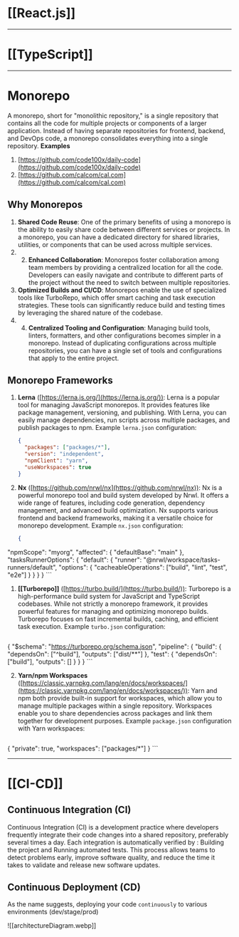 
# [[React.js]]

---

# [[TypeScript]]

---

# Monorepo
A monorepo, short for "monolithic repository," is a single repository that contains all the code for multiple projects or components of a larger application. Instead of having separate repositories for frontend, backend, and DevOps code, a monorepo consolidates everything into a single repository.
**Examples**
1. [https://github.com/code100x/daily-code](https://github.com/code100x/daily-code)
2. [https://github.com/calcom/cal.com](https://github.com/calcom/cal.com)

## Why Monorepos
1. **Shared Code Reuse**: One of the primary benefits of using a monorepo is the ability to easily share code between different services or projects. In a monorepo, you can have a dedicated directory for shared libraries, utilities, or components that can be used across multiple services.
2. 2. **Enhanced Collaboration**: Monorepos foster collaboration among team members by providing a centralized location for all the code. Developers can easily navigate and contribute to different parts of the project without the need to switch between multiple repositories.
3. **Optimized Builds and CI/CD**: Monorepos enable the use of specialized tools like TurboRepo, which offer smart caching and task execution strategies. These tools can significantly reduce build and testing times by leveraging the shared nature of the codebase.
4. 4. **Centralized Tooling and Configuration**: Managing build tools, linters, formatters, and other configurations becomes simpler in a monorepo. Instead of duplicating configurations across multiple repositories, you can have a single set of tools and configurations that apply to the entire project.

##  Monorepo Frameworks
1. **Lerna** ([https://lerna.js.org/](https://lerna.js.org/)): 
	Lerna is a popular tool for managing JavaScript monorepos. It provides features like package management, versioning, and publishing. With Lerna, you can easily manage dependencies, run scripts across multiple packages, and publish packages to npm.
	Example `lerna.json` configuration:
	```json
	{
	  "packages": ["packages/*"],
	  "version": "independent",
	  "npmClient": "yarn",
	  "useWorkspaces": true
	}
	```

2. **Nx** ([https://github.com/nrwl/nx](https://github.com/nrwl/nx)): 
	Nx is a powerful monorepo tool and build system developed by Nrwl. It offers a wide range of features, including code generation, dependency management, and advanced build optimization. Nx supports various frontend and backend frameworks, making it a versatile choice for monorepo development.
	Example `nx.json` configuration:
	```json
	{
  "npmScope": "myorg",
  "affected": {
    "defaultBase": "main"
	},
  "tasksRunnerOptions": {
    "default": {
      "runner": "@nrwl/workspace/tasks-runners/default",
      "options": {
        "cacheableOperations": ["build", "lint", "test", "e2e"]
      }
    }
  }
}
	```

1. **[[Turborepo]]** ([https://turbo.build/](https://turbo.build/)): 
	Turborepo is a high-performance build system for JavaScript and TypeScript codebases. While not strictly a monorepo framework, it provides powerful features for managing and optimizing monorepo builds. Turborepo focuses on fast incremental builds, caching, and efficient task execution.
	Example `turbo.json` configuration:
	```json
{
  "$schema": "<https://turborepo.org/schema.json>",
  "pipeline": {
    "build": {
      "dependsOn": ["^build"],
      "outputs": ["dist/**"]
    },
    "test": {
      "dependsOn": ["build"],
      "outputs": []
    }
  }
}
	```

2. **Yarn/npm Workspaces** ([https://classic.yarnpkg.com/lang/en/docs/workspaces/](https://classic.yarnpkg.com/lang/en/docs/workspaces/)): 
	Yarn and npm both provide built-in support for workspaces, which allow you to manage multiple packages within a single repository. Workspaces enable you to share dependencies across packages and link them together for development purposes.
	Example `package.json` configuration with Yarn workspaces:
	
	```json
{
  "private": true,
  "workspaces": ["packages/*"]
}
	```

---
# [[CI-CD]]

## Continuous Integration (CI)
Continuous Integration (CI) is a development practice where developers frequently integrate their code changes into a shared repository, preferably several times a day. Each integration is automatically verified by :
Building the project and 
Running automated tests. 
This process allows teams to detect problems early, improve software quality, and reduce the time it takes to validate and release new software updates.

## Continuous Deployment (CD)
As the name suggests, deploying your code `continuously` to various environments (dev/stage/prod)

![[architectureDiagram.webp]]